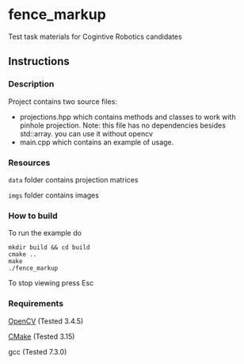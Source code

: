 # fence_markup
Test task materials for Cogintive Robotics candidates

## Instructions

### Description
Project contains two source files: 
* projections.hpp which contains methods and classes to work with pinhole projection. Note: this file has no dependencies besides std::array. you can use it without opencv
* main.cpp which contains an example of usage.

### Resources
`data` folder contains projection matrices

`imgs` folder contains images

### How to build
To run the example do
```
mkdir build && cd build
cmake ..
make
./fence_markup
```
To stop viewing press Esc

### Requirements
[OpenCV](https://github.com/opencv/opencv) (Tested 3.4.5)

[CMake](https://cmake.org/) (Tested 3.15)

gcc (Tested 7.3.0)
